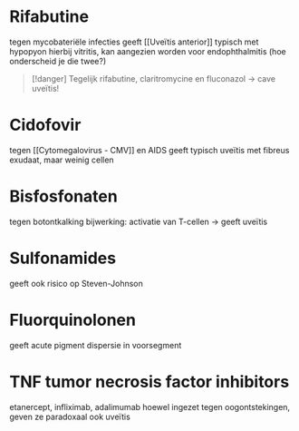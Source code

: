 # Rifabutine 
tegen mycobateriële infecties
geeft [[Uveïtis anterior]] typisch met hypopyon
hierbij vitritis, kan aangezien worden voor endophthalmitis (hoe onderscheid je die twee?)

> [!danger] Tegelijk rifabutine, claritromycine en fluconazol -> cave uveïtis!

# Cidofovir
tegen [[Cytomegalovirus - CMV]] en AIDS
geeft typisch uveïtis met fibreus exudaat, maar weinig cellen

# Bisfosfonaten
tegen botontkalking
bijwerking: activatie van T-cellen ->  geeft uveïtis

# Sulfonamides
geeft ook risico op Steven-Johnson

# Fluorquinolonen
geeft acute pigment dispersie in voorsegment

# TNF tumor necrosis factor inhibitors
etanercept, infliximab, adalimumab
hoewel ingezet tegen oogontstekingen, geven ze paradoxaal ook uveïtis
